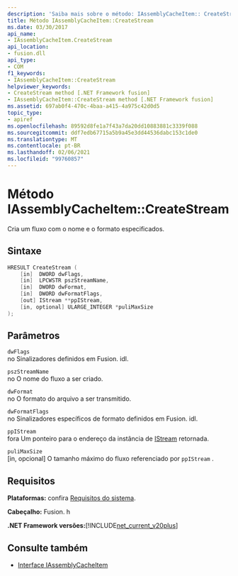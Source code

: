 ```yaml
---
description: 'Saiba mais sobre o método: IAssemblyCacheItem:: CreateStream'
title: Método IAssemblyCacheItem::CreateStream
ms.date: 03/30/2017
api_name:
- IAssemblyCacheItem.CreateStream
api_location:
- fusion.dll
api_type:
- COM
f1_keywords:
- IAssemblyCacheItem::CreateStream
helpviewer_keywords:
- CreateStream method [.NET Framework fusion]
- IAssemblyCacheItem::CreateStream method [.NET Framework fusion]
ms.assetid: 697ab0f4-470c-4baa-a415-4a975c42d0d5
topic_type:
- apiref
ms.openlocfilehash: 89592d8fe1a7f43a7da20dd10883881c3339f088
ms.sourcegitcommit: ddf7edb67715a5b9a45e3dd44536dabc153c1de0
ms.translationtype: MT
ms.contentlocale: pt-BR
ms.lasthandoff: 02/06/2021
ms.locfileid: "99760857"
---
```

# <a name="iassemblycacheitemcreatestream-method"></a>Método IAssemblyCacheItem::CreateStream

Cria um fluxo com o nome e o formato especificados.

## <a name="syntax"></a>Sintaxe

```cpp
HRESULT CreateStream (
    [in]  DWORD dwFlags,
    [in]  LPCWSTR pszStreamName,
    [in]  DWORD dwFormat,
    [in]  DWORD dwFormatFlags,
    [out] IStream **ppIStream,
    [in, optional] ULARGE_INTEGER *puliMaxSize
);
```

## <a name="parameters"></a>Parâmetros

`dwFlags`\
no Sinalizadores definidos em Fusion. idl.

`pszStreamName`\
no O nome do fluxo a ser criado.

`dwFormat`\
no O formato do arquivo a ser transmitido.

`dwFormatFlags`\
no Sinalizadores específicos de formato definidos em Fusion. idl.

`ppIStream`\
fora Um ponteiro para o endereço da instância de [IStream](/windows/desktop/api/objidl/nn-objidl-istream) retornada.

`puliMaxSize`\
[in, opcional] O tamanho máximo do fluxo referenciado por `ppIStream` .

## <a name="requirements"></a>Requisitos

**Plataformas:** confira [Requisitos do sistema](../../get-started/system-requirements.md).

**Cabeçalho:** Fusion. h

**.NET Framework versões:**[!INCLUDE[net_current_v20plus](../../../../includes/net-current-v20plus-md.md)]

## <a name="see-also"></a>Consulte também

- [Interface IAssemblyCacheItem](iassemblycacheitem-interface.md)
